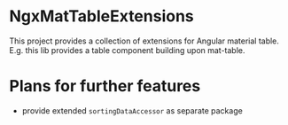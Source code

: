 # NgxMatTableExtensions

This project provides a collection of extensions for Angular material table. E.g. this lib
provides a table component building upon mat-table.

# Plans for further features
* provide extended `sortingDataAccessor` as separate package
